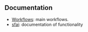 
## Documentation

- [Workflows](sfai/main.md): main workflows.
- [sfai](sfai/data.md): documentation of functionality